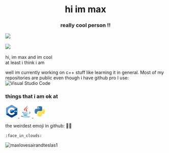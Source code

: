 <h1 align="center">hi im max</h1>
<h3 align="center">really cool person !!</h3>

![](https://user-images.githubusercontent.com/77656052/182915982-ecfef4b4-6cdd-459a-9d3b-f9af8240eac8.svg)

![](https://img.shields.io/badge/-information-informational)

hi, im max and im cool <br />
at least i think i am


well im currently working on c++ stuff like learning it in general. Most of my repositories are public even though i have github pro
I use:
![Visual Studio Code](https://img.shields.io/badge/Visual%20Studio%20Code-0078d7.svg?style=for-the-badge&logo=visual-studio-code&logoColor=white)

### things that i am ok at
<p align="left"> <a href="https://www.w3schools.com/cpp/" target="_blank" rel="noreferrer"> <img src="https://raw.githubusercontent.com/devicons/devicon/master/icons/cplusplus/cplusplus-original.svg" alt="cplusplus" width="40" height="40"/> </a> <a href="https://www.java.com" target="_blank" rel="noreferrer"> <img src="https://raw.githubusercontent.com/devicons/devicon/master/icons/java/java-original.svg" alt="java" width="40" height="40"/> </a> <a href="https://www.python.org" target="_blank" rel="noreferrer"> <img src="https://raw.githubusercontent.com/devicons/devicon/master/icons/python/python-original.svg" alt="python" width="40" height="40"/> </a> </p>


the weirdest emoji in github:
😶‍🌫️
```
:face_in_clouds:
```
<!--
https://rahuldkjain.github.io/gh-profile-readme-generator/
https://shields.io/#your-badge
https://img.shields.io/badge/-instagram-blueviolet?style=flat&logo=instagram
-->



<p align="left"> <img src="https://komarev.com/ghpvc/?username=maxlovesairandteslas1&label=Profile%20views&color=0e75b6&style=flat" alt="maxlovesairandteslas1" /> </p>
